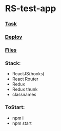 # RS-test-app
### [Task](https://docs.google.com/document/d/1XN3fuwB0gUvIjAYUXIgKDV3HFcZSGHH1/edit)

### [Deploy](https://rs-test-app-hospital.herokuapp.com/)
### [Files](https://github.com/Andrewmurashko/RS-test-app/tree/dev)
### Stack:

- ReactJS(hooks)
- React Router
- Redux
- Redux thunk
- classnames

### ToStart:

- npm i
- npm start
